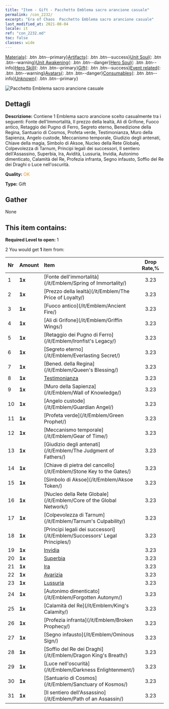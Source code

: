 ```yaml
---
title: "Item - Gift - Pacchetto Emblema sacro arancione casuale"
permalink: /con_2232/
excerpt: "Era of Chaos  Pacchetto Emblema sacro arancione casuale"
last_modified_at: 2021-08-04
locale: it
ref: "con_2232.md"
toc: false
classes: wide
---
```

 [Materials](/ItemsIT/){: .btn .btn--primary}[Artifacts](/ItemsIT/Artifacts/){: .btn .btn--success}[Unit Soul](/ItemsIT/UnitSoul/){: .btn .btn--warning}[Unit Awakening](/ItemsIT/UnitAwakening/){: .btn .btn--danger}[Hero Soul](/ItemsIT/HeroSoul/){: .btn .btn--info}[Hero Skill](/ItemsIT/HeroSkill/){: .btn .btn--primary}[Gift](/ItemsIT/Gift/){: .btn .btn--success}[Event related](/ItemsIT/Events/){: .btn .btn--warning}[Avatars](/ItemsIT/Avatars/){: .btn .btn--danger}[Consumables](/ItemsIT/Consumables/){: .btn .btn--info}[Unknown](/ItemsIT/Unknown/){: .btn .btn--primary}

 ![Pacchetto Emblema sacro arancione casuale](/images/t/i_907416.png)

## Dettagli
 **Descrizione:** Contiene 1 Emblema sacro arancione scelto casualmente tra i seguenti: Fonte dell'Immortalità, Il prezzo della lealtà, Ali di Grifone, Fuoco antico, Retaggio dei Pugno di Ferro, Segreto eterno, Benedizione della Regina, Santuario di Cosmos, Profeta verde, Testimonianza, Muro della Sapienza, Angelo custode, Meccanismo temporale, Giudizio degli antenati, Chiave della magia, Simbolo di Aksoe, Nucleo della Rete Globale, Colpevolezza di Tarnum, Principi legali dei successori, Il sentiero dell'Assassino, Superbia, Ira, Avidità, Lussuria, Invidia, Autonimo dimenticato, Calamità del Re, Profezia infranta, Segno infausto, Soffio del Re dei Draghi o Luce nell'oscurità.

 **Quality:** <span style="color: #FF8C00">OK</span>

 **Type:** Gift

## Gather

  None

## This item contains:

 **Required Level to open:** 1

 2 You would get **1** item  from:

  | Nr | Amount |     Item    | Drop Rate,% |
  |:---|:-------|:------------|:---------:|
  | 1 |  **1x** | [Fonte dell'immortalità](/it/Emblem/Spring of Immortality/) | 3.23 | 
  | 2 |  **1x** | [Prezzo della lealtà](/it/Emblem/The Price of Loyalty/) | 3.23 | 
  | 3 |  **1x** | [Fuoco antico](/it/Emblem/Ancient Fire/) | 3.23 | 
  | 4 |  **1x** | [Ali di Grifone](/it/Emblem/Griffin Wings/) | 3.23 | 
  | 5 |  **1x** | [Retaggio dei Pugno di Ferro](/it/Emblem/Ironfist's Legacy/) | 3.23 | 
  | 6 |  **1x** | [Segreto eterno](/it/Emblem/Everlasting Secret/) | 3.23 | 
  | 7 |  **1x** | [Bened. della Regina](/it/Emblem/Queen's Blessing/) | 3.23 | 
  | 8 |  **1x** | [Testimonianza](/it/Emblem/Witness/) | 3.23 | 
  | 9 |  **1x** | [Muro della Sapienza](/it/Emblem/Wall of Knowledge/) | 3.23 | 
  | 10 |  **1x** | [Angelo custode](/it/Emblem/Guardian Angel/) | 3.23 | 
  | 11 |  **1x** | [Profeta verde](/it/Emblem/Green Prophet/) | 3.23 | 
  | 12 |  **1x** | [Meccanismo temporale](/it/Emblem/Gear of Time/) | 3.23 | 
  | 13 |  **1x** | [Giudizio degli antenati](/it/Emblem/The Judgment of Fathers/) | 3.23 | 
  | 14 |  **1x** | [Chiave di pietra del cancello](/it/Emblem/Stone Key to the Gates/) | 3.23 | 
  | 15 |  **1x** | [Simbolo di Aksoe](/it/Emblem/Aksoe Token/) | 3.23 | 
  | 16 |  **1x** | [Nucleo della Rete Globale](/it/Emblem/Core of the Global Network/) | 3.23 | 
  | 17 |  **1x** | [Colpevolezza di Tarnum](/it/Emblem/Tarnum's Culpability/) | 3.23 | 
  | 18 |  **1x** | [Principi legali dei successori](/it/Emblem/Successors' Legal Principles/) | 3.23 | 
  | 19 |  **1x** | [Invidia](/it/Emblem/Jealousy/) | 3.23 | 
  | 20 |  **1x** | [Superbia](/it/Emblem/Arrogance/) | 3.23 | 
  | 21 |  **1x** | [Ira](/it/Emblem/Anger/) | 3.23 | 
  | 22 |  **1x** | [Avarizia](/it/Emblem/Greed/) | 3.23 | 
  | 23 |  **1x** | [Lussuria](/it/Emblem/Lust/) | 3.23 | 
  | 24 |  **1x** | [Autonimo dimenticato](/it/Emblem/Forgotten Autonym/) | 3.23 | 
  | 25 |  **1x** | [Calamità del Re](/it/Emblem/King's Calamity/) | 3.23 | 
  | 26 |  **1x** | [Profezia infranta](/it/Emblem/Broken Prophecy/) | 3.23 | 
  | 27 |  **1x** | [Segno infausto](/it/Emblem/Ominous Sign/) | 3.23 | 
  | 28 |  **1x** | [Soffio del Re dei Draghi](/it/Emblem/Dragon King's Breath/) | 3.23 | 
  | 29 |  **1x** | [Luce nell'oscurità](/it/Emblem/Darkness Enlightenment/) | 3.23 | 
  | 30 |  **1x** | [Santuario di Cosmos](/it/Emblem/Sanctuary of Kosmos/) | 3.23 | 
  | 31 |  **1x** | [Il sentiero dell'Assassino](/it/Emblem/Path of an Assassin/) | 3.23 | 
